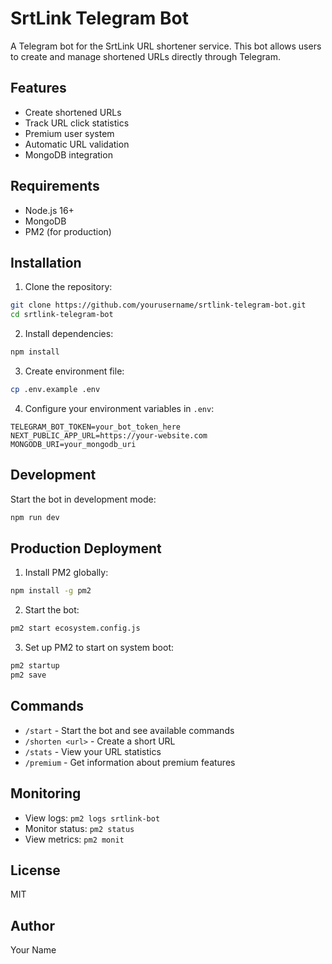 # SrtLink Telegram Bot

A Telegram bot for the SrtLink URL shortener service. This bot allows users to create and manage shortened URLs directly through Telegram.

## Features

- Create shortened URLs
- Track URL click statistics
- Premium user system
- Automatic URL validation
- MongoDB integration

## Requirements

- Node.js 16+
- MongoDB
- PM2 (for production)

## Installation

1. Clone the repository:
```bash
git clone https://github.com/yourusername/srtlink-telegram-bot.git
cd srtlink-telegram-bot
```

2. Install dependencies:
```bash
npm install
```

3. Create environment file:
```bash
cp .env.example .env
```

4. Configure your environment variables in `.env`:
```env
TELEGRAM_BOT_TOKEN=your_bot_token_here
NEXT_PUBLIC_APP_URL=https://your-website.com
MONGODB_URI=your_mongodb_uri
```

## Development

Start the bot in development mode:
```bash
npm run dev
```

## Production Deployment

1. Install PM2 globally:
```bash
npm install -g pm2
```

2. Start the bot:
```bash
pm2 start ecosystem.config.js
```

3. Set up PM2 to start on system boot:
```bash
pm2 startup
pm2 save
```

## Commands

- `/start` - Start the bot and see available commands
- `/shorten <url>` - Create a short URL
- `/stats` - View your URL statistics
- `/premium` - Get information about premium features

## Monitoring

- View logs: `pm2 logs srtlink-bot`
- Monitor status: `pm2 status`
- View metrics: `pm2 monit`

## License

MIT

## Author

Your Name
